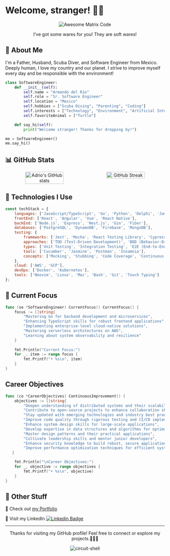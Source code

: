 # Welcome, stranger! 👻👻

<div align="center"><img src='https://i.giphy.com/YQitE4YNQNahy.webp' alt='Awesome Matrix Code' align='center'/></div>
<p align="center">I've got some wares for you! They are soft wares!</p>

## 🌟 About Me

I'm a Father, Husband, Scuba Diver, and Software Engineer from Mexico. Deeply human, I love my country and our planet. I strive to improve myself every day and be responsible with the environment! 

```python
class SoftwareEngineer:
    def __init__(self):
        self.name = "Armando del Río"
        self.role = "Sr. Software Engineer"
        self.location = "Mexico"
        self.hobbies = ["Scuba Diving", "Parenting", "Coding"]
        self.interests = ["Technology", "Environment", "Artificial Intelligence"]
        self.favoriteAnimal = ["Turtle"]

    def say_hi(self):
        print("Welcome stranger! Thanks for dropping by!")

me = SoftwareEngineer()
me.say_hi()
```

## 📊 GitHub Stats

<div align="center" style="display: flex; flex-wrap: wrap; justify-content: center; gap: 10px;">
    <img src="https://github-readme-stats.vercel.app/api?username=circuit-shell&show_icons=true&hide=['issues']&theme=tokyonight&hide_border=true" alt="Adrio's GitHub stats" width="49%">
    <img src="https://github-readme-streak-stats.herokuapp.com?user=circuit-shell&theme=tokyonight&hide_border=true&date_format=j%20M%5B%20Y%5D&mode=weekly&card_width=467" alt="GitHub Streak" width="49%">
</div>


## 🚀 Technologies I Use

```javascript
const techStack = {
    languages: ['JavaScript/TypeScript', 'Go', 'Python', 'Delphi', 'Java'], // in order of professional experience
    frontEnd: ['React', 'Angular', 'Vue', 'React Native'],
    backEnd: ['Node.js', 'Express', 'Nest.js', 'Gin', 'Fiber'],
    databases: ['PostgreSQL', 'DynamoDB', 'Firebase', 'MongoDB'],
    testing: {
        frameworks: ['Jest', 'Mocha', 'React Testing Library', 'Cypress', 'Selenium'],
        approaches: ['TDD (Test-Driven Development)', 'BDD (Behavior-Driven Development)'],
        types: ['Unit Testing', 'Integration Testing', 'E2E (End-to-End) Testing'],
        tools: ['Cucumber', 'Jasmine', 'Postman', 'Insomnia'],
        concepts: ['Mocking', 'Stubbing', 'Code Coverage', 'Continuous Integration']
    },
    cloud: ['AWS', 'GCP'],
    devOps: ['Docker', 'Kubernetes'],
    tools: ['Neovim', 'Linux', 'Mac', 'Bash', 'Git', 'Touch Typing']
};

```

## 💼 Current Focus

```go
func (se *SoftwareEngineer) CurrentFocus() CurrentFocus() {
    focus := []string{
        "Mastering Go for backend development and microservices",
        "Enhancing TypeScript skills for robust frontend applications",
        "Implementing enterprise-level cloud-native solutions",
        "Mastering serverless architectures on AWS",
        "Learning about system observability and resilience"
    }
    
    fmt.Println("Current Focus:")
    for _, item := range focus {
        fmt.Printf("• %s\n", item)
    }
}

```

##  Career Objectives

```go
func (co *CareerObjectives) ContinuousImprovement() {
    objectives := []string{
        "Deepen understanding of distributed systems and their scalability",
        "Contribute to open-source projects to enhance collaboration skills",
        "Stay updated with emerging technologies and industry best practices",
        "Improve code quality through rigorous testing and CI/CD implementation",
        "Enhance system design skills for large-scale applications",
        "Develop expertise in data structures and algorithms for optimal solutions",
        "Master design patterns and their practical applications",
        "Cultivate leadership skills and mentor junior developers",
        "Enhance security knowledge to build robust, secure applications",
        "Improve performance optimization techniques for efficient systems"
   }

    fmt.Println("\nCareer Objectives:")
    for _, objective := range objectives {
        fmt.Printf("• %s\n", objective)
    }
}

```

## 📎 Other Stuff

🔗 Check out [my Portfolio](https://adrio.vercel.app/)

🔗 Visit my LinkedIn [![Linkedin Badge](https://img.shields.io/badge/-adrio-blue?style=flat-square&logo=Linkedin&logoColor=white&link=https://www.linkedin.com/in/adrio1992/)](https://www.linkedin.com/in/adrio1992/)


---

<footer>
<p align="center">Thanks for visiting my GitHub profile! Feel free to connect or explore my projects.👻👻👻</p>
<p align="center"> <img src="https://komarev.com/ghpvc/?username=circuit-shell&label=Profile%20views&color=00FFFF&style=flat" alt="circuit-shell" /></p>

</footer>

